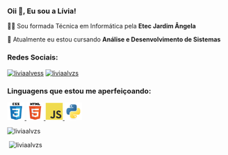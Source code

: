 ### Oii 👋, Eu sou a Lívia!

👨‍💻 Sou formada Técnica em Informática pela **Etec Jardim Ângela** 

💬 Atualmente eu estou cursando **Análise e Desenvolvimento de Sistemas**

<h3 align="left">Redes Sociais: </h3>
<p align="left">
<a href="https://linkedin.com/in/liviaalvess" target="blank"><img align="center" src="https://raw.githubusercontent.com/rahuldkjain/github-profile-readme-generator/master/src/images/icons/Social/linked-in-alt.svg" alt="liviaalvess" height="30" width="40" /></a>
<a href="https://instagram.com/liviaalvzs" target="blank"><img align="center" src="https://raw.githubusercontent.com/rahuldkjain/github-profile-readme-generator/master/src/images/icons/Social/instagram.svg" alt="liviaalvzs" height="30" width="40" /></a>
</p>

<h3 align="left">Linguagens que estou me aperfeiçoando: </h3>
<p align="left"> <a href="https://www.w3schools.com/css/" target="_blank"> <img src="https://raw.githubusercontent.com/devicons/devicon/master/icons/css3/css3-original-wordmark.svg" alt="css3" width="40" height="40"/> </a> <a href="https://www.w3.org/html/" target="_blank"> <img src="https://raw.githubusercontent.com/devicons/devicon/master/icons/html5/html5-original-wordmark.svg" alt="html5" width="40" height="40"/> </a> <a href="https://developer.mozilla.org/en-US/docs/Web/JavaScript" target="_blank"> <img src="https://raw.githubusercontent.com/devicons/devicon/master/icons/javascript/javascript-original.svg" alt="javascript" width="40" height="40"/> </a> <a href="https://www.python.org" target="_blank"> <img src="https://raw.githubusercontent.com/devicons/devicon/master/icons/python/python-original.svg" alt="python" width="40" height="40"/> </a> </p>


<p><img align="left" src="https://github-readme-stats.vercel.app/api/top-langs?username=liviaalvzs&show_icons=true&locale=en&layout=compact" alt="liviaalvzs" /></p>

<br>

<p>&nbsp;<img align="center" src="https://github-readme-stats.vercel.app/api?username=liviaalvzs&show_icons=true&locale=en" alt="liviaalvzs" /></p>

